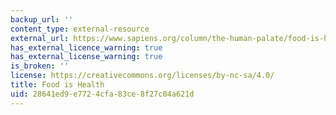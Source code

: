 ```yaml
---
backup_url: ''
content_type: external-resource
external_url: https://www.sapiens.org/column/the-human-palate/food-is-health/
has_external_licence_warning: true
has_external_license_warning: true
is_broken: ''
license: https://creativecommons.org/licenses/by-nc-sa/4.0/
title: Food is Health
uid: 28641ed9-e772-4cfa-83ce-8f27c04a621d
---
```

